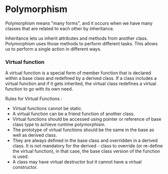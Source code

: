 # Polymorphism

Polymorphism means "many forms", and it occurs when we have many classes that are related to each other by inheritance.

Inheritance lets us inherit attributes and methods from another class.
Polymorphism uses those methods to perform different tasks. This allows us to perform a single action in different ways.

### Virtual function

A virtual function is a special form of member function that is declared within a base class and redefined by a derived class. 
If a class includes a virtual function and if it gets inherited, the virtual class redefines a virtual function to go with its own need.

Rules for Virtual Functions :

- Virtual functions cannot be static.
- A virtual function can be a friend function of another class.
- Virtual functions should be accessed using pointer or reference of base class type to achieve runtime polymorphism.
- The prototype of virtual functions should be the same in the base as well as derived class.
- They are always defined in the base class and overridden in a derived class. It is not mandatory for the derived - class to override (or re-define the virtual function), in that case, the base class version of the function is used.
- A class may have virtual destructor but it cannot have a virtual constructor.